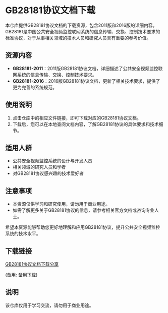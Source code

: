 # GB28181协议文档下载

本仓库提供GB28181协议文档的下载资源，包含2011版和2016版的详细内容。GB28181是中国公共安全视频监控联网系统的信息传输、交换、控制技术要求的标准协议，对于从事相关领域的技术人员和研究人员具有重要的参考价值。

## 资源内容

- **GB28181-2011**：2011版GB28181协议文档，详细描述了公共安全视频监控联网系统的信息传输、交换、控制技术要求。
- **GB28181-2016**：2016版GB28181协议文档，更新了相关技术要求，提供了更为完善的系统规范。

## 使用说明

1. 点击仓库中的相应文件链接，即可下载对应的GB28181协议文档。
2. 下载后，您可以在本地查阅文档内容，了解GB28181协议的具体要求和技术细节。

## 适用人群

- 公共安全视频监控系统的设计与开发人员
- 相关领域的研究人员和学者
- 对GB28181协议感兴趣的技术爱好者

## 注意事项

- 本资源仅供学习和研究使用，请勿用于商业用途。
- 如需了解更多关于GB28181协议的信息，请参考相关官方文档或咨询专业人士。

希望本资源能够帮助您更好地理解和应用GB28181协议，提升公共安全视频监控系统的技术水平。

## 下载链接
[GB28181协议文档下载分享](https://pan.quark.cn/s/8c2648effb68) 

(备用: [备用下载](https://pan.baidu.com/s/1ZuJ2pGY8VnQZuWK1KuW-5g?pwd=1234))

## 说明

该仓库仅用于学习交流，请勿用于商业用途。
